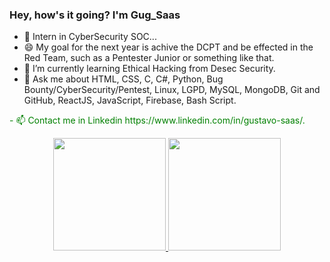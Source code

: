 ### Hey, how's it going? I'm Gug_Saas

- 🔭 Intern in CyberSecurity SOC...
- 😄 My goal for the next year is achive the DCPT and be effected in the Red Team, such as a Pentester Junior or something like that.
- 🌱 I’m currently learning Ethical Hacking from Desec Security.
- 💬 Ask me about HTML, CSS, C, C#, Python, Bug Bounty/CyberSecurity/Pentest, Linux, LGPD, MySQL, MongoDB, Git and GitHub, ReactJS, JavaScript, Firebase, Bash Script.
<p style="color: green;">- 📫 Contact me in Linkedin https://www.linkedin.com/in/gustavo-saas/.</p>

<div align="center">
  <a href="https://github.com/GugSaas">
  <img height="180em" src="https://github-readme-stats.vercel.app/api?username=GugSaas&show_icons=true&theme=nightowl&include_all_commits=true&count_private=true"/>
  <img height="180em" src="https://github-readme-stats.vercel.app/api/top-langs/?username=GugSaas&layout=compact&langs_count=7&theme=tokyonight"/>
</div>
